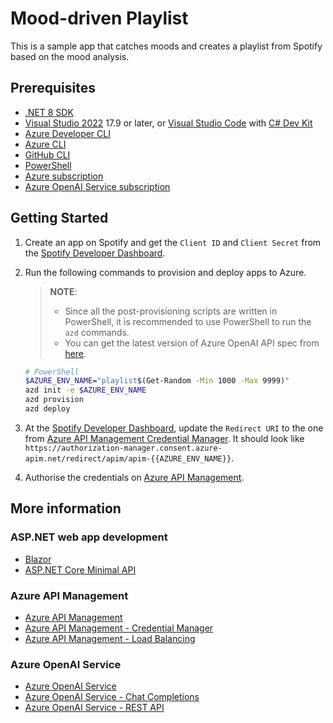 # Mood-driven Playlist

This is a sample app that catches moods and creates a playlist from Spotify based on the mood analysis.

## Prerequisites

- [.NET 8 SDK](https://dotnet.microsoft.com/download/dotnet/8.0?WT.mc_id=dotnet-107070-juyoo)
- [Visual Studio 2022](https://visualstudio.microsoft.com?WT.mc_id=dotnet-107070-juyoo) 17.9 or later, or [Visual Studio Code](https://code.visualstudio.com?WT.mc_id=dotnet-107070-juyoo) with [C# Dev Kit](https://marketplace.visualstudio.com/items?itemName=ms-dotnettools.csdevkit&WT.mc_id=dotnet-107070-juyoo)
- [Azure Developer CLI](https://learn.microsoft.com/azure/developer/azure-developer-cli/overview?WT.mc_id=dotnet-107070-juyoo)
- [Azure CLI](https://learn.microsoft.com/cli/azure/what-is-azure-cli?WT.mc_id=dotnet-107070-juyoo)
- [GitHub CLI](https://cli.github.com/)
- [PowerShell](https://learn.microsoft.com/powershell/scripting/overview?WT.mc_id=dotnet-107070-juyoo)
- [Azure subscription](https://azure.microsoft.com/free?WT.mc_id=dotnet-107070-juyoo)
- [Azure OpenAI Service subscription](https://aka.ms/oaiapply)

## Getting Started

1. Create an app on Spotify and get the `Client ID` and `Client Secret` from the [Spotify Developer Dashboard](https://developer.spotify.com/dashboard).

1. Run the following commands to provision and deploy apps to Azure.

   > **NOTE**:
   > 
   > - Since all the post-provisioning scripts are written in PowerShell, it is recommended to use PowerShell to run the `azd` commands.
   > - You can get the latest version of Azure OpenAI API spec from [here](https://github.com/Azure/azure-rest-api-specs/tree/main/specification/cognitiveservices/data-plane/AzureOpenAI/inference).

    ```bash
    # PowerShell
    $AZURE_ENV_NAME="playlist$(Get-Random -Min 1000 -Max 9999)"
    azd init -e $AZURE_ENV_NAME
    azd provision
    azd deploy
    ```

1. At the [Spotify Developer Dashboard](https://developer.spotify.com/dashboard), update the `Redirect URI` to the one from [Azure API Management Credential Manager](https://learn.microsoft.com/azure/api-management/credentials-overview?WT.mc_id=dotnet-107070-juyoo). It should look like `https://authorization-manager.consent.azure-apim.net/redirect/apim/apim-{{AZURE_ENV_NAME}}`.

1. Authorise the credentials on [Azure API Management](https://learn.microsoft.com/azure/api-management/api-management-key-concepts?WT.mc_id=dotnet-107070-juyoo).

## More information

### ASP.NET web app development

- [Blazor](https://learn.microsoft.com/aspnet/core/blazor/?WT.mc_id=dotnet-107070-juyoo)
- [ASP.NET Core Minimal API](https://learn.microsoft.com/aspnet/core/fundamentals/minimal-apis/overview?WT.mc_id=dotnet-107070-juyoo)

### Azure API Management

- [Azure API Management](https://learn.microsoft.com/azure/api-management/api-management-key-concepts?WT.mc_id=dotnet-107070-juyoo)
- [Azure API Management - Credential Manager](https://learn.microsoft.com/azure/api-management/credentials-overview?WT.mc_id=dotnet-107070-juyoo)
- [Azure API Management - Load Balancing](https://learn.microsoft.com/azure/api-management/backends?WT.mc_id=dotnet-107070-juyoo#load-balanced-pool-preview)

### Azure OpenAI Service

- [Azure OpenAI Service](https://learn.microsoft.com/azure/ai-services/openai/overview?WT.mc_id=dotnet-107070-juyoo)
- [Azure OpenAI Service - Chat Completions](https://learn.microsoft.com/azure/ai-services/openai/how-to/chatgpt?WT.mc_id=dotnet-107070-juyoo)
- [Azure OpenAI Service - REST API](https://learn.microsoft.com/azure/ai-services/openai/reference?WT.mc_id=dotnet-107070-juyoo)
